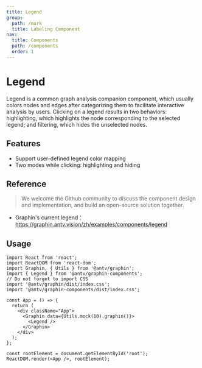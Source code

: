 ```yaml
---
title: Legend
group:
  path: /mark
  title: Labeling Component
nav:
  title: Components
  path: /components
  order: 1
---
```


# Legend

Legend is a common graph analysis companion component, which usually colors nodes and edges after categorizing them to facilitate interactive analysis by users. Clicking on a legend results in two behaviors: highlighting, which highlights the node corresponding to the selected legend; and filtering, which hides the unselected nodes.

## Features

- Support user-defined legend color mapping
- Two modes while clicking: highlighting and hiding

## Reference

> We welcome the Github community to discuss the component design and implementation, and build an open-source solution together.

- Graphin's current legend：https://graphin.antv.vision/zh/examples/components/legend

## Usage

```tsx
import React from 'react';
import ReactDOM from 'react-dom';
import Graphin, { Utils } from '@antv/graphin';
import { Legend } from '@antv/graphin-components';
// Do not forget to import CSS
import '@antv/graphin/dist/index.css';
import '@antv/graphin-components/dist/index.css';

const App = () => {
  return (
    <div className="App">
      <Graphin data={Utils.mock(10).graphin()}>
        <Legend />
      </Graphin>
    </div>
  );
};

const rootElement = document.getElementById('root');
ReactDOM.render(<App />, rootElement);
```